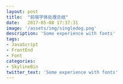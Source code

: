 ```yaml
---
layout: post
title:  "前端字体处理总结"
date:   2017-05-08 17:37:31
image: '/assets/img/singledog.png'
description: 'Some experience with fonts'
tags:
- JavaScript
- FrontEnd
- Font
categories:
- SkylineBin
twitter_text: 'Some experience with fonts'
---
```


